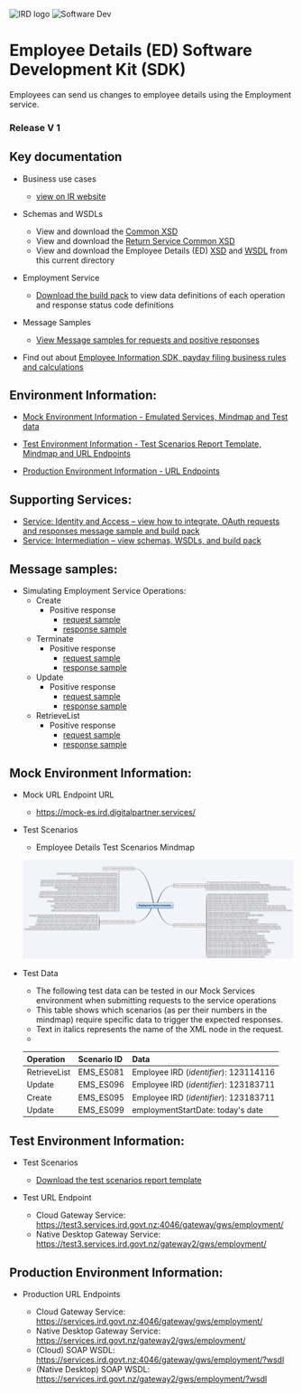 ![IRD logo](../../Images/IRlogo.gif)
![Software Dev](../../Images/SoftwareDev.png)

# Employee Details (ED) Software Development Kit (SDK)

Employees can send us changes to employee details using the Employment service.

### Release V 1

## Key documentation

- Business use cases
	- [view on IR website](https://www.ird.govt.nz/resources/e/2/e2d9e606-76d3-44f7-9127-2584666b5f09/Payday+filing+-+Employee+details+business+use+cases.pdf)
	
- Schemas and WSDLs
	- View and download the [Common XSD](../../Common%20XSD/Common.v1.xsd)
	- View and download the [Return Service Common XSD](../../Common%20XSD/ReturnCommon.v1.xsd)
	- View and download the Employee Details (ED) [XSD](Employment.xsd) and [WSDL](EmploymentDevWsdl.wsdl) from this current directory
	
- Employment Service 
	- [Download the build pack](Gateway%20Services%20Build%20Pack%20-%20Employment%20Service%20v1.8.pdf) to view data definitions of each operation and response status code definitions
	
- Message Samples
    - [View Message samples for requests and positive responses](#message-samples)

- Find out about [Employee Information SDK, payday filing business rules and calculations](../)

## Environment Information: 

- [Mock Environment Information - Emulated Services, Mindmap and Test data](#mock-environment-information)
	
- [Test Environment Information - Test Scenarios Report Template, Mindmap and URL Endpoints](#test-environment-information)

- [Production Environment Information - URL Endpoints](#Production-Environment-Information)

## Supporting Services:

* [Service: Identity and Access – view how to integrate, OAuth requests and responses message sample and build pack](https://github.com/InlandRevenue/Gateway_Services-Access) 
* [Service: Intermediation – view schemas, WSDLs, and build pack](../Service%20-%20Intermediation)

Message samples:
-----------------

- Simulating Employment Service Operations:
    - Create
        - Positive response
            - [request sample](sample%20messages/body-employment-create-request.xml)
            - [response sample](sample%20messages/body-employment-create-response.xml)
    - Terminate
        - Positive response
            - [request sample](sample%20messages/body-employment-terminate-request.xml)
            - [response sample](sample%20messages/body-employment-terminate-response.xml)
    - Update
        - Positive response
            - [request sample](sample%20messages/body-employment-update-request.xml)
            - [response sample](sample%20messages/body-employment-update-response.xml)
    - RetrieveList
        - Positive response
            - [request sample](sample%20messages/body-employment-retrievelist-request.xml)
            - [response sample](sample%20messages/body-employment-retrievelist-response.xml)


Mock Environment Information:
-----------------

* Mock URL Endpoint URL
    - https://mock-es.ird.digitalpartner.services/

* Test Scenarios 
	- Employee Details Test Scenarios Mindmap
	
	![Test Scenarios](images/Employee_Details_Test_Scenarios_Mind_Map.png)

*  Test Data
	- The following test data can be tested in our Mock Services environment when submitting requests to the service operations
	- This table shows which scenarios (as per their numbers in the mindmap) require specific data to trigger the expected responses. 
	- Text in italics represents the name of the XML node in the request.
	-

	Operation | Scenario ID | Data
	--- | --- | ---
	RetrieveList | EMS_ES081 | Employee IRD (*identifier*): 123114116
	Update | EMS_ES096 | Employee IRD (*identifier*): 123183711
	Create | EMS_ES095 | Employee IRD (*identifier*): 123183711
	Update | EMS_ES099 | employmentStartDate: today's date


Test Environment Information:
-----------------

* Test Scenarios
	- [Download the test scenarios report template](Payday%20Filing%20–%20Employee%20Details%20-%20Test%20Report%20Template.docx)


* Test URL Endpoint
    - Cloud Gateway Service: https://test3.services.ird.govt.nz:4046/gateway/gws/employment/
    - Native Desktop Gateway Service: https://test3.services.ird.govt.nz/gateway2/gws/employment/
            
Production Environment Information:
-----------------

* Production URL Endpoints

	- Cloud Gateway Service: https://services.ird.govt.nz:4046/gateway/gws/employment/
	- Native Desktop Gateway Service: https://services.ird.govt.nz/gateway2/gws/employment/
	- (Cloud) SOAP WSDL: https://services.ird.govt.nz:4046/gateway/gws/employment/?wsdl
	- (Native Desktop) SOAP WSDL: https://services.ird.govt.nz/gateway2/gws/employment/?wsdl